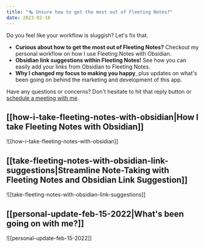 ```yaml
---
title: "🗞 Unsure how to get the most out of Fleeting Notes?"
date: 2023-02-16
---
```

Do you feel like your workflow is sluggish? Let's fix that.

- **Curious about how to get the most out of Fleeting Notes?** Checkout my personal workflow on how I use Fleeting Notes with Obsidian.
- **Obsidian link suggestions within Fleeting Notes!** See how you can easily add your links from Obsidian to Fleeting Notes.
- **Why I changed my focus to making you happy**, plus updates on what's been going on behind the marketing and development of this app.

Have any questions or concerns? Don't hesitate to hit that reply button or [schedule a meeting with me](https://usemotion.com/meet/ithinkwong/meeting?d=30).

## [[how-i-take-fleeting-notes-with-obsidian|How I take Fleeting Notes with Obsidian]]
![[how-i-take-fleeting-notes-with-obsidian]]

## [[take-fleeting-notes-with-obsidian-link-suggestions|Streamline Note-Taking with Fleeting Notes and Obsidian Link Suggestion]]
![[take-fleeting-notes-with-obsidian-link-suggestions]]


## [[personal-update-feb-15-2022|What's been going on with me?]]
![[personal-update-feb-15-2022]]